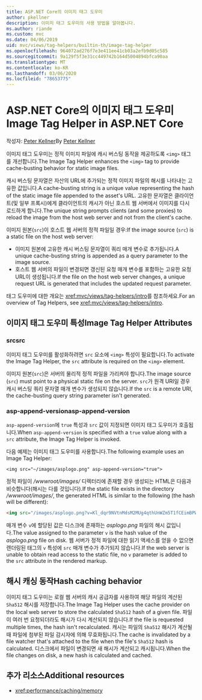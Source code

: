 ```yaml
---
title: ASP.NET Core의 이미지 태그 도우미
author: pkellner
description: 이미지 태그 도우미의 사용 방법을 알아봅니다.
ms.author: riande
ms.custom: mvc
ms.date: 04/06/2019
uid: mvc/views/tag-helpers/builtin-th/image-tag-helper
ms.openlocfilehash: 964072ad276f7e3e411ee41cb03a2efb9d05c585
ms.sourcegitcommit: 9a129f5f3e31cc449742b164d5004894bfca90aa
ms.translationtype: MT
ms.contentlocale: ko-KR
ms.lasthandoff: 03/06/2020
ms.locfileid: "78653775"
---
```

# <a name="image-tag-helper-in-aspnet-core"></a><span data-ttu-id="21660-103">ASP.NET Core의 이미지 태그 도우미</span><span class="sxs-lookup"><span data-stu-id="21660-103">Image Tag Helper in ASP.NET Core</span></span>

<span data-ttu-id="21660-104">작성자: [Peter Kellner](https://peterkellner.net)</span><span class="sxs-lookup"><span data-stu-id="21660-104">By [Peter Kellner](https://peterkellner.net)</span></span>

<span data-ttu-id="21660-105">이미지 태그 도우미는 정적 이미지 파일에 캐시 버스팅 동작을 제공하도록 `<img>` 태그를 개선합니다.</span><span class="sxs-lookup"><span data-stu-id="21660-105">The Image Tag Helper enhances the `<img>` tag to provide cache-busting behavior for static image files.</span></span>

<span data-ttu-id="21660-106">캐시 버스팅 문자열은 자산의 URL에 추가되는 정적 이미지 파일의 해시를 나타내는 고유한 값입니다.</span><span class="sxs-lookup"><span data-stu-id="21660-106">A cache-busting string is a unique value representing the hash of the static image file appended to the asset's URL.</span></span> <span data-ttu-id="21660-107">고유한 문자열은 클라이언트(및 일부 프록시)에게 클라이언트의 캐시가 아닌 호스트 웹 서버에서 이미지를 다시 로드하게 합니다.</span><span class="sxs-lookup"><span data-stu-id="21660-107">The unique string prompts clients (and some proxies) to reload the image from the host web server and not from the client's cache.</span></span>

<span data-ttu-id="21660-108">이미지 원본(`src`)이 호스트 웹 서버의 정적 파일일 경우:</span><span class="sxs-lookup"><span data-stu-id="21660-108">If the image source (`src`) is a static file on the host web server:</span></span>

* <span data-ttu-id="21660-109">이미지 원본에 고유한 캐시 버스팅 문자열이 쿼리 매개 변수로 추가됩니다.</span><span class="sxs-lookup"><span data-stu-id="21660-109">A unique cache-busting string is appended as a query parameter to the image source.</span></span>
* <span data-ttu-id="21660-110">호스트 웹 서버의 파일이 변경되면 갱신된 요청 매개 변수를 포함하는 고유한 요청 URL이 생성됩니다.</span><span class="sxs-lookup"><span data-stu-id="21660-110">If the file on the host web server changes, a unique request URL is generated that includes the updated request parameter.</span></span>

<span data-ttu-id="21660-111">태그 도우미에 대한 개요는 <xref:mvc/views/tag-helpers/intro>를 참조하세요.</span><span class="sxs-lookup"><span data-stu-id="21660-111">For an overview of Tag Helpers, see <xref:mvc/views/tag-helpers/intro>.</span></span>

## <a name="image-tag-helper-attributes"></a><span data-ttu-id="21660-112">이미지 태그 도우미 특성</span><span class="sxs-lookup"><span data-stu-id="21660-112">Image Tag Helper Attributes</span></span>

### <a name="src"></a><span data-ttu-id="21660-113">src</span><span class="sxs-lookup"><span data-stu-id="21660-113">src</span></span>

<span data-ttu-id="21660-114">이미지 태그 도우미를 활성화하려면 `src` 요소에 `<img>` 특성이 필요합니다.</span><span class="sxs-lookup"><span data-stu-id="21660-114">To activate the Image Tag Helper, the `src` attribute is required on the `<img>` element.</span></span>

<span data-ttu-id="21660-115">이미지 원본(`src`)은 서버의 물리적 정적 파일을 가리켜야 합니다.</span><span class="sxs-lookup"><span data-stu-id="21660-115">The image source (`src`) must point to a physical static file on the server.</span></span> <span data-ttu-id="21660-116">`src`가 원격 URI일 경우 캐시 버스팅 쿼리 문자열 매개 변수가 생성되지 않습니다.</span><span class="sxs-lookup"><span data-stu-id="21660-116">If the `src` is a remote URI, the cache-busting query string parameter isn't generated.</span></span>

### <a name="asp-append-version"></a><span data-ttu-id="21660-117">asp-append-version</span><span class="sxs-lookup"><span data-stu-id="21660-117">asp-append-version</span></span>

<span data-ttu-id="21660-118">`asp-append-version`에 `true` 특성과 `src` 값이 지정되면 이미지 태그 도우미가 호출됩니다.</span><span class="sxs-lookup"><span data-stu-id="21660-118">When `asp-append-version` is specified with a `true` value along with a `src` attribute, the Image Tag Helper is invoked.</span></span>

<span data-ttu-id="21660-119">다음 예제는 이미지 태그 도우미를 사용합니다.</span><span class="sxs-lookup"><span data-stu-id="21660-119">The following example uses an Image Tag Helper:</span></span>

```cshtml
<img src="~/images/asplogo.png" asp-append-version="true">
```

<span data-ttu-id="21660-120">정적 파일이 */wwwroot/images/* 디렉터리에 존재할 경우 생성되는 HTML은 다음과 비슷합니다(해시는 다를 것입니다).</span><span class="sxs-lookup"><span data-stu-id="21660-120">If the static file exists in the directory */wwwroot/images/*, the generated HTML is similar to the following (the hash will be different):</span></span>

```html
<img src="/images/asplogo.png?v=Kl_dqr9NVtnMdsM2MUg4qthUnWZm5T1fCEimBPWDNgM">
```

<span data-ttu-id="21660-121">매개 변수 `v`에 할당된 값은 디스크에 존재하는 *asplogo.png* 파일의 해시 값입니다.</span><span class="sxs-lookup"><span data-stu-id="21660-121">The value assigned to the parameter `v` is the hash value of the *asplogo.png* file on disk.</span></span> <span data-ttu-id="21660-122">웹 서버가 정적 파일에 대한 읽기 액세스를 얻을 수 없으면 렌더링된 태그의 `v` 특성에 `src` 매개 변수가 추가되지 않습니다.</span><span class="sxs-lookup"><span data-stu-id="21660-122">If the web server is unable to obtain read access to the static file, no `v` parameter is added to the `src` attribute in the rendered markup.</span></span>

## <a name="hash-caching-behavior"></a><span data-ttu-id="21660-123">해시 캐싱 동작</span><span class="sxs-lookup"><span data-stu-id="21660-123">Hash caching behavior</span></span>

<span data-ttu-id="21660-124">이미지 태그 도우미는 로컬 웹 서버의 캐시 공급자를 사용하여 해당 파일의 계산된 `Sha512` 해시를 저장합니다.</span><span class="sxs-lookup"><span data-stu-id="21660-124">The Image Tag Helper uses the cache provider on the local web server to store the calculated `Sha512` hash of a given file.</span></span> <span data-ttu-id="21660-125">파일이 여러 번 요청되더라도 해시가 다시 계산되지 않습니다.</span><span class="sxs-lookup"><span data-stu-id="21660-125">If the file is requested multiple times, the hash isn't recalculated.</span></span> <span data-ttu-id="21660-126">캐시는 파일의 `Sha512` 해시가 계산될 때 파일에 첨부된 파일 감시자에 의해 무효화됩니다.</span><span class="sxs-lookup"><span data-stu-id="21660-126">The cache is invalidated by a file watcher that's attached to the file when the file's `Sha512` hash is calculated.</span></span> <span data-ttu-id="21660-127">디스크에서 파일이 변경되면 새 해시가 계산되고 캐시됩니다.</span><span class="sxs-lookup"><span data-stu-id="21660-127">When the file changes on disk, a new hash is calculated and cached.</span></span>

## <a name="additional-resources"></a><span data-ttu-id="21660-128">추가 리소스</span><span class="sxs-lookup"><span data-stu-id="21660-128">Additional resources</span></span>

* <xref:performance/caching/memory>
